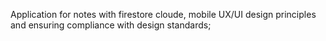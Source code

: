Application for notes with firestore cloude, mobile UX/UI design principles and ensuring compliance with design standards;
